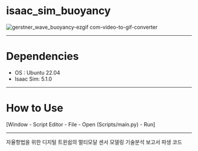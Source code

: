 # isaac_sim_buoyancy

![gerstner_wave_buoyancy-ezgif com-video-to-gif-converter](https://github.com/user-attachments/assets/cd0f872e-3c29-45b3-a4d0-bbd9ad95758a)


---
# Dependencies

- OS : Ubuntu 22.04
- Isaac Sim: 5.1.0

---

# How to Use

[Window - Script Editor - File - Open (Scripts/main.py) - Run]

---

자율항법을 위한 디지털 트윈쉽의 멀티모달 센서 모델링 기술분석 보고서 파생 코드
